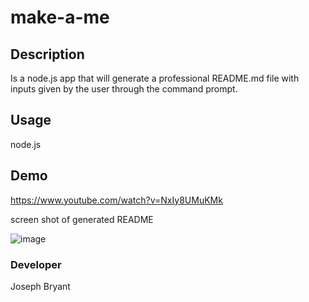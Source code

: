# make-a-me

## Description
Is a node.js app that will generate a professional README.md file with inputs given by the user through the command prompt.

## Usage

node.js

## Demo
https://www.youtube.com/watch?v=NxIy8UMuKMk

screen shot of generated README 

![image](https://user-images.githubusercontent.com/78622927/117588172-a0ab4180-b0d6-11eb-8dbc-52d7a20f1be1.png)


### Developer
Joseph Bryant
